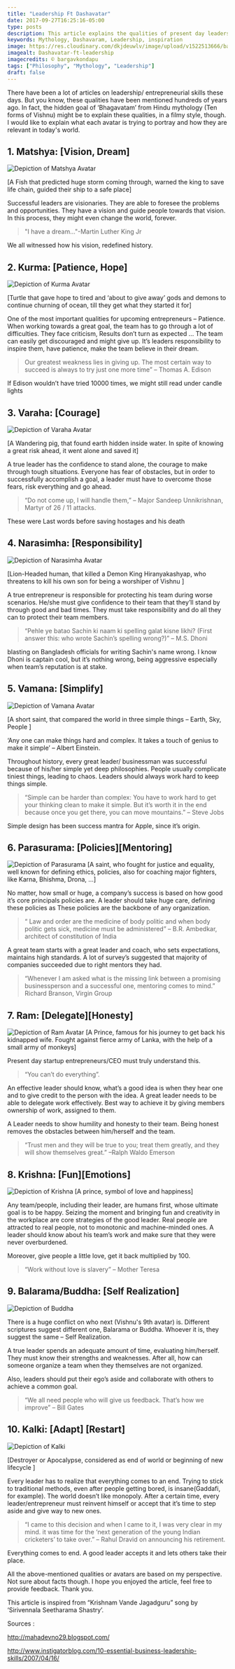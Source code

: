 ```yaml
---
title: "Leadership Ft Dashavatar"
date: 2017-09-27T16:25:16-05:00
type: posts
description: This article explains the qualities of present day leaders, with reference to 'Dashavataram, as depicted in Hindu mythology'.
keywords: Mythology, Dashavaram, Leadership, inspiration
image: https://res.cloudinary.com/dkjdeuwlv/image/upload/v1522513666/bargavkondapu.com/posts/dashavatar_cover.webp
imagealt: Dashavatar-ft-leadership
imagecredits: © bargavkondapu
tags: ["Philosophy", "Mythology", "Leadership"]
draft: false
---
```

[comment]: # ( Post include personal views, articles, tutorials. )

There have been a lot of articles on leadership/ entrepreneurial skills these days. But you know, these qualities have been mentioned hundreds of years ago. In fact, the hidden goal of ‘Bhagavatam’ from Hindu mythology (Ten forms of Vishnu) might be to explain these qualities, in a filmy style, though. I would like to explain what each avatar is trying to portray and how they are relevant in today's world.

## 1. Matshya: [Vision, Dream]

![Depiction of Matshya Avatar](https://res.cloudinary.com/dkjdeuwlv/image/upload/c_crop,g_south,h_675,w_1200/v1522513666/bargavkondapu.com/posts/dashavatar_matsya.webp)

[A Fish that predicted huge storm coming through, warned the king to save life chain, guided their ship to a safe place]

Successful leaders are visionaries. They are able to foresee the problems and opportunities. They have a vision and guide people towards that vision. In this process, they might even change the world, forever.

> "I have a dream..."-Martin Luther King Jr

We all witnessed how his vision, redefined history.

## 2. Kurma: [Patience, Hope]
![Depiction of Kurma Avatar](https://res.cloudinary.com/dkjdeuwlv/image/upload/c_scale,g_center,h_400/v1522513666/bargavkondapu.com/posts/dashavatar_kurma.webp#right)

[Turtle that gave hope to tired and ‘about to give away’ gods and demons to continue churning of ocean, till they get what they started it for]

One of the most important qualities for upcoming entrepreneurs – Patience. When working towards a great goal, the team has to go through a lot of difficulties. They face criticism, Results don’t turn as expected … The team can easily get discouraged and might give up. It’s leaders responsibility to inspire them, have patience, make the team believe in their dream.

> Our greatest weakness lies in giving up. The most certain way to succeed is always to try just one more time” – Thomas A. Edison

If Edison wouldn’t have tried 10000 times, we might still read under candle lights

## 3. Varaha: [Courage]
![Depiction of Varaha Avatar](https://res.cloudinary.com/dkjdeuwlv/image/upload/c_scale,g_center,h_400/v1522513666/bargavkondapu.com/posts/dashavatar_varaha.webp#left)

[A Wandering pig, that found earth hidden inside water. In spite of knowing a great risk ahead, it went alone and saved it]

A true leader has the confidence to stand alone, the courage to make through tough situations. Everyone has fear of obstacles, but in order to successfully accomplish a goal, a leader must have to overcome those fears, risk everything and go ahead.

> “Do not come up, I will handle them,” – Major Sandeep Unnikrishnan, Martyr of 26 / 11 attacks.

These were Last words before saving hostages and his death

## 4. Narasimha: [Responsibility]
![Depiction of Narasimha Avatar](https://res.cloudinary.com/dkjdeuwlv/image/upload/c_scale,g_center,h_400/v1522513666/bargavkondapu.com/posts/dashavatar_narasimha.webp#right)

[Lion-Headed human, that killed a Demon King Hiranyakashyap, who threatens to kill his own son for being a worshiper of Vishnu ]

A true entrepreneur is responsible for protecting his team during worse scenarios. He/she must give confidence to their team that they’ll stand by through good and bad times. They must take responsibility and do all they can to protect their team members.

>“Pehle ye batao Sachin ki naam ki spelling galat kisne likhi? (First answer this: who wrote Sachin’s spelling wrong?)” – M.S. Dhoni

blasting on Bangladesh officials for writing Sachin's name wrong. I know Dhoni is captain cool, but it’s nothing wrong, being aggressive especially when team’s reputation is at stake.

## 5. Vamana: [Simplify]
![Depiction of Vamana Avatar](https://res.cloudinary.com/dkjdeuwlv/image/upload/c_scale,g_center,h_400/v1522513666/bargavkondapu.com/posts/dashavatar_vamana.webp#left)

[A short saint, that compared the world in three simple things – Earth, Sky, People ]

‘Any one can make things hard and complex. It takes a touch of genius to make it simple’ – Albert Einstein.

Throughout history, every great leader/ businessman was successful because of his/her simple yet deep philosophies. People usually complicate tiniest things, leading to chaos. Leaders should always work hard to keep things simple.

>“Simple can be harder than complex: You have to work hard to get your thinking clean to make it simple. But it’s worth it in the end because once you get there, you can move mountains.” – Steve Jobs

 Simple design has been success mantra for Apple, since it’s origin.

## 6. Parasurama: [Policies][Mentoring]
![Depiction of Parasurama](https://res.cloudinary.com/dkjdeuwlv/image/upload/v1522513666/bargavkondapu.com/posts/dashavatar_parasurama.webp)
[A saint, who fought for justice and equality, well known for defining ethics, policies, also for coaching major fighters, like Karna, Bhishma, Drona, …]

No matter, how small or huge, a company’s success is based on how good it’s core principals policies are. A leader should take huge care, defining these policies as These policies are the backbone of any organization.

> “ Law and order are the medicine of body politic and when body politic gets sick, medicine must be administered” – B.R. Ambedkar, architect of constitution of India

A great team starts with a great leader and coach, who sets expectations, maintains high standards. A lot of survey’s suggested that majority of companies succeeded due to right mentors they had.

> “Whenever I am asked what is the missing link between a promising businessperson and a successful one, mentoring comes to mind.” Richard Branson, Virgin Group

## 7. Ram: [Delegate][Honesty]
![Depiction of Ram Avatar](https://res.cloudinary.com/dkjdeuwlv/image/upload/c_scale,h_400/v1522513666/bargavkondapu.com/posts/dashavatar_rama.webp#right)
[A Prince, famous for his journey to get back his kidnapped wife. Fought against fierce army of Lanka, with the help of a small army of monkeys]

Present day startup entrepreneurs/CEO must truly understand this.

>“You can’t do everything”.

An effective leader should know, what’s a good idea is when they hear one and to give credit to the person with the idea. A great leader needs to be able to delegate work effectively. Best way to achieve it by giving members ownership of work, assigned to them.

A Leader needs to show humility and honesty to their team. Being honest removes the obstacles between him/herself and the team.

>“Trust men and they will be true to you; treat them greatly, and they will show themselves great.” –Ralph Waldo Emerson

## 8. Krishna: [Fun][Emotions]
![Depiction of Krishna](https://res.cloudinary.com/dkjdeuwlv/image/upload/c_scale,h_400/v1522513666/bargavkondapu.com/posts/dashavatar_krishna.webp#right)
[A prince, symbol of love and happiness]

Any team/people, including their leader, are humans first, whose ultimate goal is to be happy. Seizing the moment and bringing fun and creativity in the workplace are core strategies of the good leader. Real people are attracted to real people, not to monotonic and machine-minded ones. A leader should know about his team’s work and make sure that they were never overburdened.

Moreover, give people a little love, get it back multiplied by 100.

>“Work without love is slavery” – Mother Teresa

## 9. Balarama/Buddha: [Self Realization]
![Depiction of Buddha](https://res.cloudinary.com/dkjdeuwlv/image/upload/c_scale,h_400/v1522513666/bargavkondapu.com/posts/dashavatar_buddha.webp#left)

There is a huge conflict on who next (Vishnu's 9th avatar) is. Different scriptures suggest different one, Balarama or Buddha. Whoever it is, they suggest the same – Self Realization.

A true leader spends an adequate amount of time, evaluating him/herself. They must know their strengths and weaknesses. After all, how can someone organize a team when they themselves are not organized.

Also, leaders should put their ego’s aside and collaborate with others to achieve a common goal.

>“We all need people who will give us feedback. That’s how we improve” – Bill Gates

## 10. Kalki: [Adapt] [Restart]
![Depiction of Kalki](https://res.cloudinary.com/dkjdeuwlv/image/upload/c_scale,h_400/v1522513666/bargavkondapu.com/posts/dashavatar_kalki.webp#right)

[Destroyer or Apocalypse, considered as end of world or beginning of new lifecycle ]

Every leader has to realize that everything comes to an end. Trying to stick to traditional methods, even after people getting bored, is insane(Gaddafi, for example). The world doesn’t like monopoly. After a certain time, every leader/entrepreneur must reinvent himself or accept that it’s time to step aside and give way to new ones.

>“I came to this decision and when I came to it, I was very clear in my mind. it was time for the ‘next generation of the young Indian cricketers’ to take over.” – Rahul Dravid on announcing his retirement.

Everything comes to end. A good leader accepts it and lets others take their place.

All the above-mentioned qualities or avatars are based on my perspective. Not sure about facts though. I hope you enjoyed the article, feel free to provide feedback. Thank you.

This article is inspired from “Krishnam Vande Jagadguru” song by ‘Sirivennala Seetharama Shastry’.

Sources :

http://mahadevno29.blogspot.com/

http://www.instigatorblog.com/10-essential-business-leadership-skills/2007/04/16/
